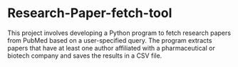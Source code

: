 # Research-Paper-fetch-tool
This project involves developing a Python program to fetch research papers from PubMed based on a user-specified query. The program extracts papers that have at least one author affiliated with a pharmaceutical or biotech company and saves the results in a CSV file.
